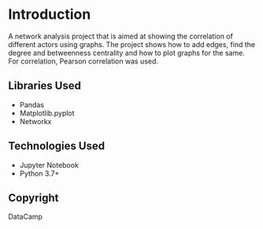 # Introduction
A network analysis project that is aimed at showing the correlation of different actors using graphs. 
The project shows how to add edges, find the degree and betweenness centrality and how to plot graphs for the same. 
For correlation, Pearson correlation was used.

## Libraries Used
* Pandas
* Matplotlib.pyplot
* Networkx

## Technologies Used
* Jupyter Notebook
* Python 3.7+

## Copyright
DataCamp
